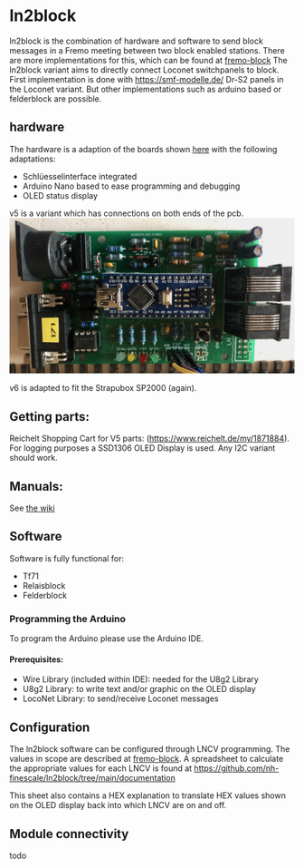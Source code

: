 # ln2block

ln2block is the combination of hardware and software to send block messages in a Fremo meeting between two block enabled stations. There are more implementations for this, which can be found at [fremo-block](http://fremo-block.sourceforge.net/) The ln2block variant aims to directly connect Loconet switchpanels to block. First implementation is done with https://smf-modelle.de/ Dr-S2 panels in the Loconet variant. But other implementations such as arduino based or felderblock are possible.

## hardware

The hardware is a adaption of the boards shown [here](http://fremo-block.sourceforge.net/Loconet2Block/index.html) with the following adaptations:
- Schlüesselinterface integrated
- Arduino Nano based to ease programming and debugging
- OLED status display

v5 is a variant which has connections on both ends of the pcb.
![v5 prototype](https://raw.githubusercontent.com/nh-finescale/ln2block/main/documentation/img/ln2bv5.jpeg)

v6 is adapted to fit the Strapubox SP2000 (again).

## Getting parts:

Reichelt Shopping Cart for V5 parts: (https://www.reichelt.de/my/1871884). For logging purposes a SSD1306 OLED Display is used. Any I2C variant should work.

## Manuals:

See [the wiki](https://github.com/nh-finescale/ln2block/wiki)

## Software

Software is fully functional for:
* Tf71
* Relaisblock
* Felderblock

### Programming the Arduino

To program the Arduino please use the Arduino IDE.

#### Prerequisites:
* Wire Library (included within IDE): needed for the U8g2 Library
* U8g2 Library: to write text and/or graphic on the OLED display
* LocoNet Library: to send/receive Loconet messages

## Configuration

The ln2block software can be configured through LNCV programming. The values in scope are described at [fremo-block](http://fremo-block.sourceforge.net/Loconet2Block/config.html).
A spreadsheet to calculate the appropriate values for each LNCV is found at https://github.com/nh-finescale/ln2block/tree/main/documentation

This sheet also contains a HEX explanation to translate HEX values shown on the OLED display back into which LNCV are on and off.

## Module connectivity

todo
